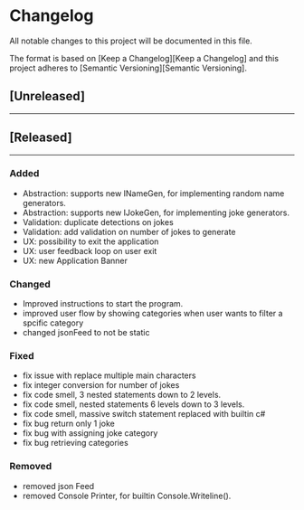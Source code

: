 # Changelog
All notable changes to this project will be documented in this file.

The format is based on [Keep a Changelog][Keep a Changelog] and this project adheres to [Semantic Versioning][Semantic Versioning].

## [Unreleased]


---

## [Released]

---

### Added


- Abstraction: supports new INameGen, for implementing random name generators.
- Abstraction: supports new IJokeGen, for implementing joke generators.
- Validation: duplicate detections on jokes
- Validation: add validation on number of jokes to generate
- UX: possibility to exit the application
- UX: user feedback loop on user exit
- UX: new Application Banner

### Changed

- Improved instructions to start the program.
- improved user flow by showing categories when user wants to filter a spcific category
- changed jsonFeed to not be static

### Fixed

- fix issue with replace multiple main characters
- fix integer conversion for number of jokes
- fix code smell, 3 nested statements down to 2 levels.
- fix code smell, nested statements 6 levels down to 3 levels.
- fix code smell, massive switch statement replaced with builtin c#
- fix bug return only 1 joke
- fix bug with assigning joke category
- fix bug retrieving categories

### Removed

- removed json Feed
- removed Console Printer, for builtin Console.Writeline().